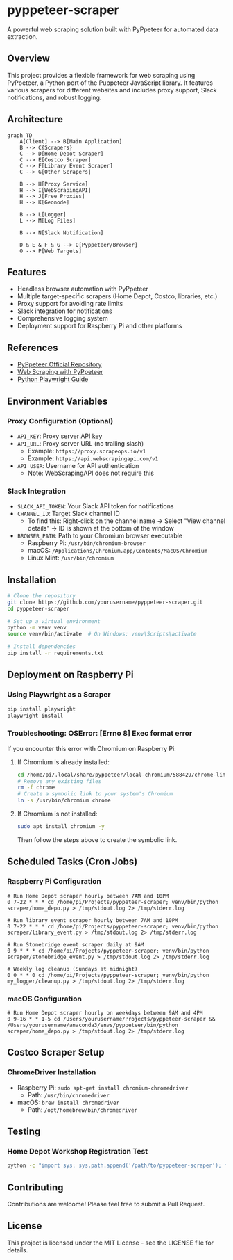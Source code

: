# pyppeteer-scraper

A powerful web scraping solution built with PyPpeteer for automated data
extraction.

## Overview

This project provides a flexible framework for web scraping using PyPpeteer, a
Python port of the Puppeteer JavaScript library. It features various scrapers
for different websites and includes proxy support, Slack notifications, and
robust logging.

## Architecture

```mermaid
graph TD
    A[Client] --> B[Main Application]
    B --> C{Scrapers}
    C --> D[Home Depot Scraper]
    C --> E[Costco Scraper]
    C --> F[Library Event Scraper]
    C --> G[Other Scrapers]
    
    B --> H[Proxy Service]
    H --> I[WebScrapingAPI]
    H --> J[Free Proxies]
    H --> K[Geonode]
    
    B --> L[Logger]
    L --> M[Log Files]
    
    B --> N[Slack Notification]
    
    D & E & F & G --> O[Pyppeteer/Browser]
    O --> P[Web Targets]
```

## Features

- Headless browser automation with PyPpeteer
- Multiple target-specific scrapers (Home Depot, Costco, libraries, etc.)
- Proxy support for avoiding rate limits
- Slack integration for notifications
- Comprehensive logging system
- Deployment support for Raspberry Pi and other platforms

## References

- [PyPpeteer Official Repository](https://github.com/pyppeteer/pyppeteer)
- [Web Scraping with PyPpeteer](https://www.webscrapingapi.com/pyppeteer)
- [Python Playwright Guide](https://blog.apify.com/python-playwright/)

## Environment Variables

### Proxy Configuration (Optional)

- `API_KEY`: Proxy server API key
- `API_URL`: Proxy server URL (no trailing slash)
  - Example: `https://proxy.scrapeops.io/v1`
  - Example: `https://api.webscrapingapi.com/v1`
- `API_USER`: Username for API authentication
  - Note: WebScrapingAPI does not require this

### Slack Integration

- `SLACK_API_TOKEN`: Your Slack API token for notifications
- `CHANNEL_ID`: Target Slack channel ID
  - To find this: Right-click on the channel name → Select "View channel
    details" → ID is shown at the bottom of the window
- `BROWSER_PATH`: Path to your Chromium browser executable
  - Raspberry Pi: `/usr/bin/chromium-browser`
  - macOS: `/Applications/Chromium.app/Contents/MacOS/Chromium`
  - Linux Mint: `/usr/bin/chromium`

## Installation

```sh
# Clone the repository
git clone https://github.com/yourusername/pyppeteer-scraper.git
cd pyppeteer-scraper

# Set up a virtual environment
python -m venv venv
source venv/bin/activate  # On Windows: venv\Scripts\activate

# Install dependencies
pip install -r requirements.txt
```

## Deployment on Raspberry Pi

### Using Playwright as a Scraper
```sh
pip install playwright
playwright install
```

### Troubleshooting: OSError: [Errno 8] Exec format error

If you encounter this error with Chromium on Raspberry Pi:

1. If Chromium is already installed:
   ```sh
   cd /home/pi/.local/share/pyppeteer/local-chromium/588429/chrome-linux/
   # Remove any existing files
   rm -f chrome
   # Create a symbolic link to your system's Chromium
   ln -s /usr/bin/chromium chrome
   ```

2. If Chromium is not installed:
   ```sh
   sudo apt install chromium -y
   ```
   Then follow the steps above to create the symbolic link.

## Scheduled Tasks (Cron Jobs)

### Raspberry Pi Configuration
```shell
# Run Home Depot scraper hourly between 7AM and 10PM
0 7-22 * * * cd /home/pi/Projects/pyppeteer-scraper; venv/bin/python scraper/home_depo.py > /tmp/stdout.log 2> /tmp/stderr.log

# Run library event scraper hourly between 7AM and 10PM
0 7-22 * * * cd /home/pi/Projects/pyppeteer-scraper; venv/bin/python scraper/library_event.py > /tmp/stdout.log 2> /tmp/stderr.log

# Run Stonebridge event scraper daily at 9AM
0 9 * * * cd /home/pi/Projects/pyppeteer-scraper; venv/bin/python scraper/stonebridge_event.py > /tmp/stdout.log 2> /tmp/stderr.log

# Weekly log cleanup (Sundays at midnight)
0 0 * * 0 cd /home/pi/Projects/pyppeteer-scraper; venv/bin/python my_logger/cleanup.py > /tmp/stdout.log 2> /tmp/stderr.log
```

### macOS Configuration
```shell
# Run Home Depot scraper hourly on weekdays between 9AM and 4PM
0 9-16 * * 1-5 cd /Users/yourusername/Projects/pyppeteer-scraper && /Users/yourusername/anaconda3/envs/pyppeteer/bin/python scraper/home_depo.py > /tmp/stdout.log 2> /tmp/stderr.log
```

## Costco Scraper Setup

### ChromeDriver Installation

- Raspberry Pi: `sudo apt-get install chromium-chromedriver`
  - Path: `/usr/bin/chromedriver`
- macOS: `brew install chromedriver`
  - Path: `/opt/homebrew/bin/chromedriver`

## Testing

### Home Depot Workshop Registration Test
```sh
python -c "import sys; sys.path.append('/path/to/pyppeteer-scraper'); from scraper.home_depo import register_home_depot_workshop; success, response = register_home_depot_workshop('KWTM0001', dry_run=True); print(response)"
```

## Contributing

Contributions are welcome! Please feel free to submit a Pull Request.

## License

This project is licensed under the MIT License - see the LICENSE file for
details.
